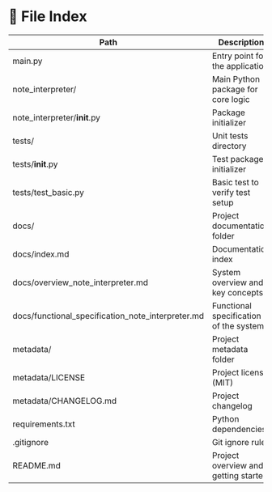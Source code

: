 # 📂 File Index

| Path                                         | Description                                      |
|----------------------------------------------|--------------------------------------------------|
| main.py                                      | Entry point for the application                  |
| note_interpreter/                            | Main Python package for core logic               |
| note_interpreter/__init__.py                 | Package initializer                              |
| tests/                                       | Unit tests directory                             |
| tests/__init__.py                            | Test package initializer                         |
| tests/test_basic.py                          | Basic test to verify test setup                  |
| docs/                                        | Project documentation folder                     |
| docs/index.md                                | Documentation index                              |
| docs/overview_note_interpreter.md            | System overview and key concepts                 |
| docs/functional_specification_note_interpreter.md | Functional specification of the system     |
| metadata/                                    | Project metadata folder                          |
| metadata/LICENSE                             | Project license (MIT)                            |
| metadata/CHANGELOG.md                        | Project changelog                                |
| requirements.txt                             | Python dependencies                              |
| .gitignore                                   | Git ignore rules                                 |
| README.md                                    | Project overview and getting started             | 